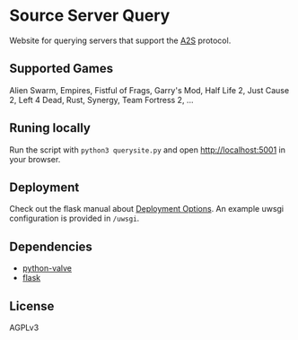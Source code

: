 # Source Server Query

Website for querying servers that support the [A2S] protocol.

## Supported Games

Alien Swarm, Empires, Fistful of Frags, Garry's Mod, Half Life 2, Just Cause 2, Left 4 Dead, Rust, Synergy, Team Fortress 2, ...

## Runing locally

Run the script with `python3 querysite.py` and open [http://localhost:5001](http://localhost:5001) in your browser.

## Deployment

Check out the flask manual about [Deployment Options]. An example uwsgi configuration is provided in `/uwsgi`.

## Dependencies

* [python-valve]
* [flask]

## License

AGPLv3

[A2S]: https://developer.valvesoftware.com/wiki/Server_queries
[python-valve]: https://github.com/Holiverh/python-valve
[flask]: http://flask.pocoo.org/
[Deployment Options]: http://flask.pocoo.org/docs/latest/deploying/
